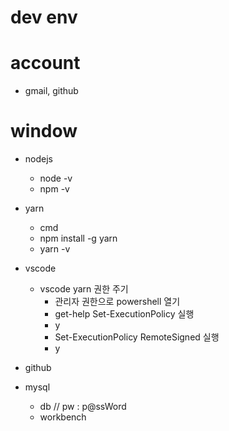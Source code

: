 # dev env

# account 
- gmail, github

# window 
- nodejs 
  - node -v 
  - npm -v 
   
- yarn 
  - cmd 
  - npm install -g yarn 
  - yarn -v 
  
- vscode
  - vscode yarn 권한 주기 
    - 관리자 권한으로 powershell 열기 
    - get-help Set-ExecutionPolicy 실행
    - y
    - Set-ExecutionPolicy RemoteSigned 실행 
    - y
   
- github 

- mysql 
  - db // pw : p@ssWord
  - workbench 
